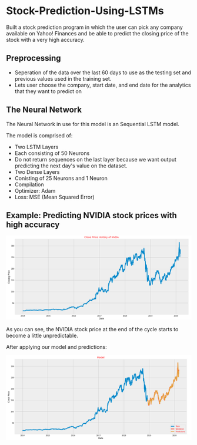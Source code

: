 # Stock-Prediction-Using-LSTMs
Built a stock prediction program in which the user can pick any company available on Yahoo! Finances and be able to predict the closing price of the stock with a very high accuracy.

## Preprocessing
- Seperation of the data over the last 60 days to use as the testing set and previous values used in the training set.
- Lets user choose the company, start date, and end date for the analytics that they want to predict on

## The Neural Network
The Neural Network in use for this model is an Sequential LSTM model.

The model is comprised of:
- Two LSTM Layers
 - Each consisting of 50 Neurons
 - Do not return sequences on the last layer because we want output predicting the next day's value on the dataset.
- Two Dense Layers
 - Conisting of 25 Neurons and 1 Neuron
- Compilation
 - Optimizer: Adam
 - Loss: MSE (Mean Squared Error)
 
## Example: Predicting NVIDIA stock prices with high accuracy

![](src/NVIDIA%20Closing%20Prices.png)

As you can see, the NVIDIA stock price at the end of the cycle starts to become a little unpredictable.

After applying our model and predictions:

![](src/NVIDIA%20Predicted%20Closing%20Prices.png)

